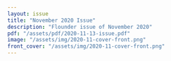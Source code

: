 ```yaml
---
layout: issue
title: "November 2020 Issue"
description: "Flounder issue of November 2020"
pdf: "/assets/pdf/2020-11-13-issue.pdf"
image: "/assets/img/2020-11-cover-front.png"
front_cover: "/assets/img/2020-11-cover-front.png"
---
```

